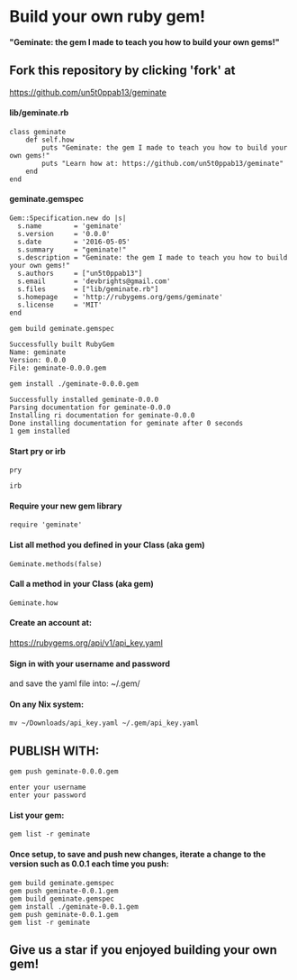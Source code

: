 # Build your own ruby gem!

#### "Geminate: the gem I made to teach you how to build your own gems!"

## Fork this repository by clicking 'fork' at 

https://github.com/un5t0ppab13/geminate

#### lib/geminate.rb

    class geminate
    	def self.how
    		puts "Geminate: the gem I made to teach you how to build your own gems!"
    		puts "Learn how at: https://github.com/un5t0ppab13/geminate"
    	end
    end

#### geminate.gemspec

    Gem::Specification.new do |s|
      s.name        = 'geminate'
      s.version     = '0.0.0'
      s.date        = '2016-05-05'
      s.summary     = "geminate!"
      s.description = "Geminate: the gem I made to teach you how to build your own gems!"
      s.authors     = ["un5t0ppab13"]
      s.email       = 'devbrights@gmail.com'
      s.files       = ["lib/geminate.rb"]
      s.homepage    = 'http://rubygems.org/gems/geminate'
      s.license     = 'MIT'
    end

`gem build geminate.gemspec`
  
    Successfully built RubyGem
    Name: geminate
    Version: 0.0.0
    File: geminate-0.0.0.gem

`gem install ./geminate-0.0.0.gem`

  	Successfully installed geminate-0.0.0
  	Parsing documentation for geminate-0.0.0
  	Installing ri documentation for geminate-0.0.0
  	Done installing documentation for geminate after 0 seconds
  	1 gem installed

#### Start pry or irb

`pry`

`irb`
  
#### Require your new gem library

  `require 'geminate'`

#### List all method you defined in your Class (aka gem)

  `Geminate.methods(false)`

#### Call a method in your Class (aka gem)

  `Geminate.how`

#### Create an account at:

https://rubygems.org/api/v1/api_key.yaml

#### Sign in with your username and password
and save the yaml file into: ~/.gem/

#### On any Nix system:

`mv ~/Downloads/api_key.yaml ~/.gem/api_key.yaml`

## PUBLISH WITH:

`gem push geminate-0.0.0.gem`

  	enter your username
  	enter your password


#### List your gem:

`gem list -r geminate`

#### Once setup, to save and push new changes, iterate a change to the version such as 0.0.1 each time you push:

    gem build geminate.gemspec
    gem push geminate-0.0.1.gem
    gem build geminate.gemspec
    gem install ./geminate-0.0.1.gem
    gem push geminate-0.0.1.gem
    gem list -r geminate

## Give us a star if you enjoyed building your own gem!

